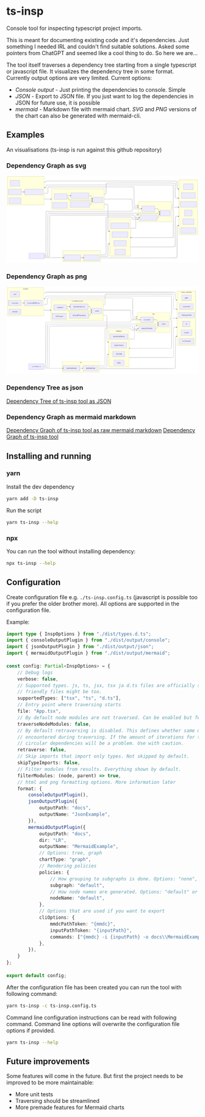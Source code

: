 # ts-insp

Console tool for inspecting typescript project imports.

This is meant for documenting existing code and it's dependencies. Just something I needed IRL and couldn't find suitable solutions. Asked some pointers from ChatGPT and seemed like a cool thing to do. So here we are...

The tool itself traverses a dependency tree starting from a single typescript or javascript file. It visualizes the dependency tree in some format. Currently output options are very limited. Current options:

-   _Console output_ - Just printing the dependencies to console. Simple
-   _JSON_ - Export to JSON file. If you just want to log the dependencies in JSON for future use, it is possible
-   _mermaid_ - Markdown file with mermaid chart. _SVG_ and _PNG_ versions of the chart can also be generated with mermaid-cli.

## Examples

An visualisations (ts-insp is run against this github repository)

### Dependency Graph as svg

![Dependency Graph of ts-insp tool](https://raw.githubusercontent.com/Klemeesi/ts-insp/main/docs/MermaidExample-1.svg)

### Dependency Graph as png

![Dependency Graph of ts-insp tool](https://raw.githubusercontent.com/Klemeesi/ts-insp/main/docs/MermaidExample-1.png)

### Dependency Tree as json

[Dependency Tree of ts-insp tool as JSON](https://raw.githubusercontent.com/Klemeesi/ts-insp/main/docs/JsonExample.json)

### Dependency Graph as mermaid markdown

[Dependency Graph of ts-insp tool as raw mermaid markdown](https://raw.githubusercontent.com/Klemeesi/ts-insp/main/docs/MermaidExample.md)
[Dependency Graph of ts-insp tool](docs/MermaidExample.md)

## Installing and running

### yarn

Install the dev dependency

```sh
yarn add -D ts-insp
```

Run the script

```sh
yarn ts-insp --help
```

### npx

You can run the tool without installing dependency:

```sh
npx ts-insp --help
```

## Configuration

Create configuration file e.g. `./ts-insp.config.ts` (javascript is possible too if you prefer the older brother more). All options are supported in the configuration file.

Example:

```ts
import type { InspOptions } from "./dist/types.d.ts";
import { consoleOutputPlugin } from "./dist/output/console";
import { jsonOutputPlugin } from "./dist/output/json";
import { mermaidOutputPlugin } from "./dist/output/mermaid";

const config: Partial<InspOptions> = {
    // Debug logs
    verbose: false,
    // Supported types. js, ts, jsx, tsx ja d.ts files are officially supported. Some other typescript
    // friendly files might be too.
    supportedTypes: ["tsx", "ts", "d.ts"],
    // Entry point where traversing starts
    file: "App.tsx",
    // By default node modules are not traversed. Can be enabled but feature is experimental
    traverseNodeModules: false,
    // By default retraversing is disabled. This defines whether same module is processed again when
    // encountered during traversing. If the amount of iterations for traversing is too high
    // circular dependencies will be a problem. Use with caution.
    retraverse: false,
    // Skip imports that import only types. Not skipped by default.
    skipTypeImports: false,
    // Filter modules from results. Everything shown by default.
    filterModules: (node, parent) => true,
    // html and png formatting options. More information later
    format: {
        consoleOutputPlugin(),
        jsonOutputPlugin({
            outputPath: "docs",
            outputName: "JsonExample",
        }),
        mermaidOutputPlugin({
            outputPath: "docs",
            dir: "LR",
            outputName: "MermaidExample",
            // Options: tree, graph
            chartType: "graph",
            // Rendering policies
            policies: {
                // How grouping to subgraphs is done. Options: "none", "default", or a function that returns a string or undefined
                subgraph: "default",
                // How node names are generated. Options: "default" or a function that returns a string
                nodeName: "default",
            },
            // Options that are used if you want to export
            cliOptions: {
                mmdcPathToken: "{mmdc}",
                inputPathToken: "{inputPath}",
                commands: ["{mmdc} -i {inputPath} -o docs\\MermaidExample.svg", "{mmdc} -i {inputPath} -o docs\\MermaidExample.png"],
            },
        }),
    }
};

export default config;
```

After the configuration file has been created you can run the tool with following command:

```sh
yarn ts-insp -c ts-insp.config.ts
```

Command line configuration instructions can be read with following command. Command line options will overwrite the configuration file options if provided.

```sh
yarn ts-insp --help
```

## Future improvements

Some features will come in the future. But first the project needs to be improved to be more maintainable:

-   More unit tests
-   Traversing should be streamlined
-   More premade features for Mermaid charts
